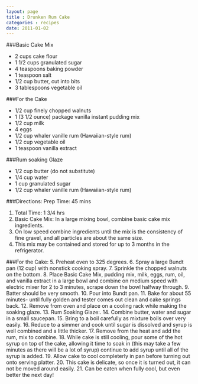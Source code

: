 ```yaml
---
layout: page
title : Drunken Rum Cake
categories : recipes
date: 2011-01-02
---
```


###Basic Cake Mix
* 2 cups cake flour
* 1 1/2 cups granulated sugar
* 4 teaspoons baking powder
* 1 teaspoon salt
* 1/2 cup butter, cut into bits
* 3 tablespoons vegetable oil

###For the Cake
* 1/2 cup finely chopped walnuts
* 1 (3 1/2 ounce) package vanilla instant pudding mix
* 1/2 cup milk
* 4 eggs
* 1/2 cup whaler vanille rum (Hawaiian-style rum)
* 1/2 cup vegetable oil
* 1 teaspoon vanilla extract

###Rum soaking Glaze
* 1/2 cup butter (do not substitute)
* 1/4 cup water
* 1 cup granulated sugar
* 1/2 cup whaler vanille rum (Hawaiian-style rum)

###Directions: Prep Time: 45 mins
1. Total Time: 1 3/4 hrs
1. Basic Cake Mix: In a large mixing bowl, combine basic cake mix ingredients.
2. On low speed combine ingredients until the mix is the consistency of fine gravel, and all particles are about the same size.
3. This mix may be contained and stored for up to 3 months in the refrigerator.

###For the Cake:
5. Preheat oven to 325 degrees.
6. Spray a large Bundt pan (12 cup) with nonstick cooking spray.
7. Sprinkle the chopped walnuts on the bottom.
8. Place Basic Cake Mix, pudding mix, milk, eggs, rum, oil, and vanilla extract in a large bowl and combine on medium speed with electric mixer for 2 to 3 minutes, scrape down the bowl halfway through.
9. Batter should be very smooth.
10. Pour into Bundt pan.
11. Bake for about 55 minutes- until fully golden and tester comes out clean and cake springs back.
12. Remove from oven and place on a cooling rack while making the soaking glaze.
13. Rum Soaking Glaze:.
14. Combine butter, water and sugar in a small saucepan.
15. Bring to a boil carefully as mixture boils over very easily.
16. Reduce to a simmer and cook until sugar is dissolved and syrup is well combined and a little thicker.
17. Remove from the heat and add the rum, mix to combine.
18. While cake is still cooling, pour some of the hot syrup on top of the cake, allowing it time to soak in (this may take a few minutes as there will be a lot of syrup) continue to add syrup until all of the syrup is added.
19. Allow cake to cool completerly in pan before turning out onto serving platter.
20. This cake is delicate, so once it is turned out, it can not be moved around easily.
21. Can be eaten when fully cool, but even better the next day!

